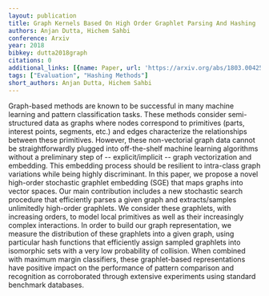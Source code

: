 ```yaml
---
layout: publication
title: Graph Kernels Based On High Order Graphlet Parsing And Hashing
authors: Anjan Dutta, Hichem Sahbi
conference: Arxiv
year: 2018
bibkey: dutta2018graph
citations: 0
additional_links: [{name: Paper, url: 'https://arxiv.org/abs/1803.00425'}]
tags: ["Evaluation", "Hashing Methods"]
short_authors: Anjan Dutta, Hichem Sahbi
---
```

Graph-based methods are known to be successful in many machine learning and
pattern classification tasks. These methods consider semi-structured data as
graphs where nodes correspond to primitives (parts, interest points, segments,
etc.) and edges characterize the relationships between these primitives.
However, these non-vectorial graph data cannot be straightforwardly plugged
into off-the-shelf machine learning algorithms without a preliminary step of --
explicit/implicit -- graph vectorization and embedding. This embedding process
should be resilient to intra-class graph variations while being highly
discriminant. In this paper, we propose a novel high-order stochastic graphlet
embedding (SGE) that maps graphs into vector spaces. Our main contribution
includes a new stochastic search procedure that efficiently parses a given
graph and extracts/samples unlimitedly high-order graphlets. We consider these
graphlets, with increasing orders, to model local primitives as well as their
increasingly complex interactions. In order to build our graph representation,
we measure the distribution of these graphlets into a given graph, using
particular hash functions that efficiently assign sampled graphlets into
isomorphic sets with a very low probability of collision. When combined with
maximum margin classifiers, these graphlet-based representations have positive
impact on the performance of pattern comparison and recognition as corroborated
through extensive experiments using standard benchmark databases.